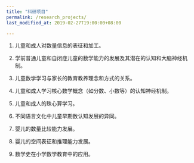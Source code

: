 ```yaml
---
title: "科研项目"
permalink: /research_projects/
last_modified_at: 2019-02-27T19:00:00+08:00

---
```



1. 儿童和成人对数量信息的表征和加工。

2. 学前普通儿童和自闭症儿童的数学能力的发展及其潜在的认知和大脑神经机制。

3. 儿童数学学习与家长的教育教养理念和方式的关系。

4. 儿童和成人学习核心数学概念（如分数、小数等）的认知神经机制。

5. 儿童和成人的珠心算学习。

6. 不同语言文化中儿童早期数认知发展的异同。

7. 婴儿的数量比较能力发展。

8. 婴儿的空间表征和推理能力发展。

9. 数学史在小学数学教育中的应用。
